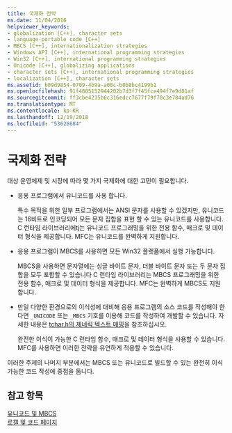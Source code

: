 ```yaml
---
title: 국제화 전략
ms.date: 11/04/2016
helpviewer_keywords:
- globalization [C++], character sets
- language-portable code [C++]
- MBCS [C++], internationalization strategies
- Windows API [C++], international programming strategies
- Win32 [C++], international programming strategies
- Unicode [C++], globalizing applications
- character sets [C++], international programming strategies
- localization [C++], character sets
ms.assetid: b09d9854-0709-4b9a-a00c-b0b8bc4199b1
ms.openlocfilehash: 91f4805152944202b7d3f7f45fce494f7e9d81af
ms.sourcegitcommit: ff3cbe4235b6c316edcc7677f79f70c3e784ad76
ms.translationtype: MT
ms.contentlocale: ko-KR
ms.lasthandoff: 12/19/2018
ms.locfileid: "53626684"
---
```

# <a name="internationalization-strategies"></a>국제화 전략

대상 운영체제 및 시장에 따라 몇 가지 국제화에 대한 고민이 필요합니다.

- 응용 프로그램에서 유니코드를 사용 합니다.

   특수 목적을 위한 일부 프로그램에서는 ANSI 문자를 사용할 수 있겠지만, 유니코드는 16비트로 인코딩되어 모든 문자 집합을 표현 할 수 있는 유니코드를 사용합니다. C 런타임 라이브러리에tj는 유니코드 프로그래밍을 위한 전용 함수, 매크로 및 데이터 형식을 제공합니다. MFC는 유니코드를 완벽하게 지원합니다.

- 응용 프로그램이 MBCS를 사용하면 모든 Win32 플랫폼에서 실행 가능합니다.

   MBCS을 사용하면 문자열에는 싱글 바이트 문자, 더블 바이트 문자 또는 두 문자 집합을 모두 포함할 수 있습니다 C 런타임 라이브러리는 MBCS 프로그래밍을 위한 전용 함수, 매크로 및 데이터 형식을 제공합니다. MFC는 완벽하게 MBCS도 지원합니다.

- 만일 다양한 환경으로의 이식성에 대비해 응용 프로그램의 소스 코드를 작성해야 한다면 `_UNICODE` 또는 `_MBCS` 기호를 이용해 코드를 작성하여 개발할 수 있습니다. 자세한 내용은 [tchar.h의 제네릭 텍스트 매핑](../text/generic-text-mappings-in-tchar-h.md)을 참조하십시오.

   완전한 이식이 가능한 C 런타임 함수, 매크로 및 데이터 형식을 사용할 수 있습니다. MFC를 사용하면 이러한 전략을 유연하게 적용할 수 있습니다.

이러한 주제의 나머지 부분에서는 MBCS 또는 유니코드로 빌드할 수 있는 완전히 이식 가능한 코드 작성에 중점을 둡니다.

## <a name="see-also"></a>참고 항목

[유니코드 및 MBCS](../text/unicode-and-mbcs.md)<br/>
[로캘 및 코드 페이지](../text/locales-and-code-pages.md)
